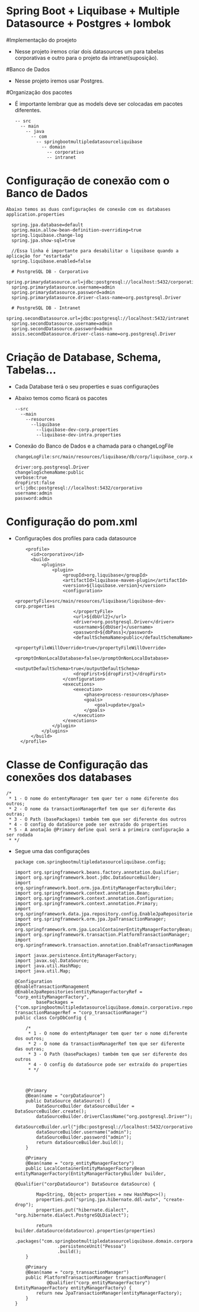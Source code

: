 # Spring Boot + Liquibase + Multiple Datasource + Postgres + lombok

#Implementação do proejeto
  - Nesse projeto iremos criar dois datasources um para tabelas corporativas e outro para o projeto da intranet(suposição).
  
#Banco de Dados
  - Nesse projeto iremos usar Postgres.
  
#Organização dos pacotes
  - É importante lembrar que as models deve ser colocadas em pacotes diferentes.
  
        -- src
          -- main
            -- java
              -- com
                -- springbootmultipledatasourceliquibase
                  -- domain
                    -- corporativo
                    -- intranet
 
# Configuração de conexão com o Banco de Dados
    Abaixo temos as duas configurações de conexão com os databases
    application.properties
       
      spring.jpa.database=default
      spring.main.allow-bean-definition-overriding=true
      spring.liquibase.change-log
      spring.jpa.show-sql=true
      
      //Essa linha é importante para desabilitar o liquibase quando a aplicação for "estartada"
      spring.liquibase.enabled=false

      # PostgreSQL DB - Corporativo
      spring.primarydatasource.url=jdbc:postgresql://localhost:5432/corporativo
      spring.primarydatasource.username=admin
      spring.primarydatasource.password=admin
      spring.primarydatasource.driver-class-name=org.postgresql.Driver

      # PostgreSQL DB - Intranet
      spring.secondDatasource.url=jdbc:postgresql://localhost:5432/intranet
      spring.secondDatasource.username=admin
      spring.secondDatasource.password=admin
      assis.secondDatasource.driver-class-name=org.postgresql.Driver
      
# Criação de Database, Schema, Tabelas...
- Cada Database terá o seu properties e suas configurações
- Abaixo temos como ficará os pacotes 

      --src
        --main
          --resources
            --liquibase
              --liquibase-dev-corp.properties
              --liquibase-dev-intra.properties
              
- Conexão do Banco de Dados e a chamada para o changeLogFile

      changeLogFile:src/main/resources/liquibase/db/corp/liquibase_corp.xml

      driver:org.postgresql.Driver
      changelogSchemaName:public
      verbose:true 
      dropFirst:false
      url:jdbc:postgresql://localhost:5432/corporativo
      username:admin
      password:admin

# Configuração do pom.xml
- Configurações dos profiles para cada datasource
        
          <profile>
            <id>corporativo</id>
            <build>
                <plugins>
                    <plugin>
                        <groupId>org.liquibase</groupId>
                        <artifactId>liquibase-maven-plugin</artifactId>
                        <version>${liquibase.version}</version>
                        <configuration>
                            <propertyFile>src/main/resources/liquibase/liquibase-dev-corp.properties
                            </propertyFile>
                            <url>${dbUrl2}</url>
                            <driver>org.postgresql.Driver</driver>
                            <username>${dbUser}</username>
                            <password>${dbPass}</password>
                            <defaultSchemaName>public</defaultSchemaName>
                            <propertyFileWillOverride>true</propertyFileWillOverride>
                            <promptOnNonLocalDatabase>false</promptOnNonLocalDatabase>
                            <outputDefaultSchema>true</outputDefaultSchema>
                            <dropFirst>${dropFirst}</dropFirst>
                        </configuration>
                        <executions>
                            <execution>
                                <phase>process-resources</phase>
                                <goals>
                                    <goal>update</goal>
                                </goals>
                            </execution>
                        </executions>
                    </plugin>
                </plugins>
            </build>
        </profile>
        
# Classe de Configuração das conexões dos databases

    /*
     * 1 - O nome do ententyManager tem quer ter o nome diferente dos outros;
     * 2 - O nome da transactionManagerRef tem que ser diferente das outras;
     * 3 - O Path (basePackages) também tem que ser diferente dos outros
     * 4 - O config do dataSource pode ser extraído do properties
     * 5 - A anotação @Primary define qual será a primeira configuração a ser rodada
     * */
     
- Segue uma das configurações

      package com.springbootmultipledatasourceliquibase.config;

      import org.springframework.beans.factory.annotation.Qualifier;
      import org.springframework.boot.jdbc.DataSourceBuilder;
      import org.springframework.boot.orm.jpa.EntityManagerFactoryBuilder;
      import org.springframework.context.annotation.Bean;
      import org.springframework.context.annotation.Configuration;
      import org.springframework.context.annotation.Primary;
      import org.springframework.data.jpa.repository.config.EnableJpaRepositories;
      import org.springframework.orm.jpa.JpaTransactionManager;
      import org.springframework.orm.jpa.LocalContainerEntityManagerFactoryBean;
      import org.springframework.transaction.PlatformTransactionManager;
      import org.springframework.transaction.annotation.EnableTransactionManagement;

      import javax.persistence.EntityManagerFactory;
      import javax.sql.DataSource;
      import java.util.HashMap;
      import java.util.Map;

      @Configuration
      @EnableTransactionManagement
      @EnableJpaRepositories(entityManagerFactoryRef = "corp_entityManagerFactory",
              basePackages = {"com.springbootmultipledatasourceliquibase.domain.corporativo.repository"}, transactionManagerRef = "corp_transactionManager")
      public class CorpDbConfig {

          /*
           * 1 - O nome do ententyManager tem quer ter o nome diferente dos outros;
           * 2 - O nome da transactionManagerRef tem que ser diferente das outras;
           * 3 - O Path (basePackages) também tem que ser diferente dos outros
           * 4 - O config do dataSource pode ser extraído do properties
           * */
           
          

          @Primary
          @Bean(name = "corpDataSource")
          public DataSource dataSource() {
              DataSourceBuilder dataSourceBuilder = DataSourceBuilder.create();
              dataSourceBuilder.driverClassName("org.postgresql.Driver");
              dataSourceBuilder.url("jdbc:postgresql://localhost:5432/corporativo");
              dataSourceBuilder.username("admin");
              dataSourceBuilder.password("admin");
              return dataSourceBuilder.build();
          }

          @Primary
          @Bean(name = "corp_entityManagerFactory")
          public LocalContainerEntityManagerFactoryBean entityManagerFactory(EntityManagerFactoryBuilder builder,
                                                                             @Qualifier("corpDataSource") DataSource dataSource) {

              Map<String, Object> properties = new HashMap<>();
              properties.put("spring.jpa.hibernate.ddl-auto", "create-drop");
              properties.put("hibernate.dialect", "org.hibernate.dialect.PostgreSQLDialect");

              return builder.dataSource(dataSource).properties(properties)
                      .packages("com.springbootmultipledatasourceliquibase.domain.corporativo.entidade")
                      .persistenceUnit("Pessoa")
                      .build();
          }

          @Primary
          @Bean(name = "corp_transactionManager")
          public PlatformTransactionManager transactionManager(
                  @Qualifier("corp_entityManagerFactory") EntityManagerFactory entityManagerFactory) {
              return new JpaTransactionManager(entityManagerFactory);
          }
      }

